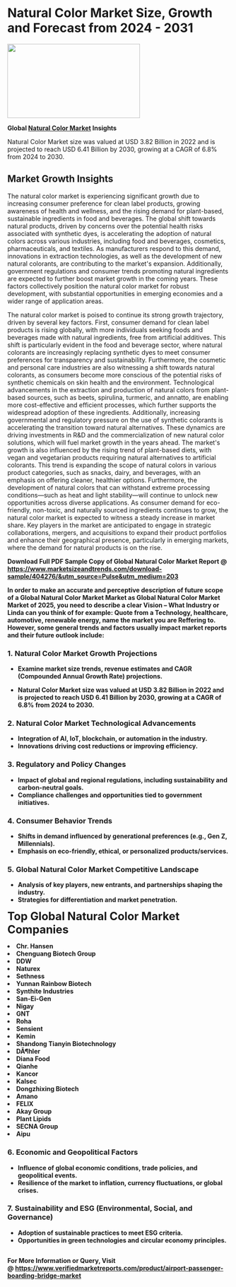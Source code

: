 <H1>Natural Color Market Size, Growth and Forecast from 2024 - 2031</H1><img class="aligncenter size-medium wp-image-584254" src="https://thirdeyenews.in/wp-content/uploads/2024/09/Global-Market-Research-300x168.jpeg" alt="" width="300" height="168" /><p><strong>Global&nbsp;<a href="https://www.marketsizeandtrends.com/download-sample/404276/&amp;utm_source=Pulse&amp;utm_medium=203">Natural Color Market</a> Insights</strong></p><p>Natural Color Market size was valued at USD 3.82 Billion in 2022 and is projected to reach USD 6.41 Billion by 2030, growing at a CAGR of 6.8% from 2024 to 2030.</p><p><h2>Market Growth Insights</h2> <p>The natural color market is experiencing significant growth due to increasing consumer preference for clean label products, growing awareness of health and wellness, and the rising demand for plant-based, sustainable ingredients in food and beverages. The global shift towards natural products, driven by concerns over the potential health risks associated with synthetic dyes, is accelerating the adoption of natural colors across various industries, including food and beverages, cosmetics, pharmaceuticals, and textiles. As manufacturers respond to this demand, innovations in extraction technologies, as well as the development of new natural colorants, are contributing to the market's expansion. Additionally, government regulations and consumer trends promoting natural ingredients are expected to further boost market growth in the coming years. These factors collectively position the natural color market for robust development, with substantial opportunities in emerging economies and a wider range of application areas.</p> <p><strong></strong></p> <p>The natural color market is poised to continue its strong growth trajectory, driven by several key factors. First, consumer demand for clean label products is rising globally, with more individuals seeking foods and beverages made with natural ingredients, free from artificial additives. This shift is particularly evident in the food and beverage sector, where natural colorants are increasingly replacing synthetic dyes to meet consumer preferences for transparency and sustainability. Furthermore, the cosmetic and personal care industries are also witnessing a shift towards natural colorants, as consumers become more conscious of the potential risks of synthetic chemicals on skin health and the environment. Technological advancements in the extraction and production of natural colors from plant-based sources, such as beets, spirulina, turmeric, and annatto, are enabling more cost-effective and efficient processes, which further supports the widespread adoption of these ingredients. Additionally, increasing governmental and regulatory pressure on the use of synthetic colorants is accelerating the transition toward natural alternatives. These dynamics are driving investments in R&D and the commercialization of new natural color solutions, which will fuel market growth in the years ahead. The market's growth is also influenced by the rising trend of plant-based diets, with vegan and vegetarian products requiring natural alternatives to artificial colorants. This trend is expanding the scope of natural colors in various product categories, such as snacks, dairy, and beverages, with an emphasis on offering cleaner, healthier options. Furthermore, the development of natural colors that can withstand extreme processing conditions—such as heat and light stability—will continue to unlock new opportunities across diverse applications. As consumer demand for eco-friendly, non-toxic, and naturally sourced ingredients continues to grow, the natural color market is expected to witness a steady increase in market share. Key players in the market are anticipated to engage in strategic collaborations, mergers, and acquisitions to expand their product portfolios and enhance their geographical presence, particularly in emerging markets, where the demand for natural products is on the rise. <p><strong></p><p><span class=""><strong>Download Full PDF Sample Copy of Global Natural Color Market Report</strong> @ <a href="https://www.marketsizeandtrends.com/download-sample/404276/&amp;utm_source=Pulse&amp;utm_medium=203" target="_blank">https://www.marketsizeandtrends.com/download-sample/404276/&amp;utm_source=Pulse&amp;utm_medium=203</a></span></p><p>In order to make an accurate and perceptive description of future scope of a Global&nbsp;Natural Color Market Market as Global&nbsp;Natural Color Market Market of 2025, you need to describe a clear Vision &ndash; What Industry or Linda can you think of for example: Quote from a Technology, healthcare, automotive, renewable energy, name the market you are Reffering to. However, some general trends and factors usually impact market reports and their future outlook include:</p><h3>1.&nbsp;<strong>Natural Color Market Growth Projections</strong></h3><ul><li>Examine market size trends, revenue estimates and CAGR (Compounded Annual Growth Rate) projections.</li><li><p>Natural Color Market size was valued at USD 3.82 Billion in 2022 and is projected to reach USD 6.41 Billion by 2030, growing at a CAGR of 6.8% from 2024 to 2030.</p></li></ul><h3>2.&nbsp;<strong>Natural Color Market Technological Advancements</strong></h3><ul><li>Integration of AI, IoT, blockchain, or automation in the industry.</li><li>Innovations driving cost reductions or improving efficiency.</li></ul><h3>3.&nbsp;<strong>Regulatory and Policy Changes</strong></h3><ul><li>Impact of global and regional regulations, including sustainability and carbon-neutral goals.</li><li>Compliance challenges and opportunities tied to government initiatives.</li></ul><h3>4.&nbsp;<strong>Consumer Behavior Trends</strong></h3><ul><li>Shifts in demand influenced by generational preferences (e.g., Gen Z, Millennials).</li><li>Emphasis on eco-friendly, ethical, or personalized products/services.</li></ul><h3>5.&nbsp;<strong>Global Natural Color Market Competitive Landscape</strong></h3><ul><li>Analysis of key players, new entrants, and partnerships shaping the industry.</li><li>Strategies for differentiation and market penetration.</li></ul><p data-pm-slice="1 1 []"><span style="color: inherit; font-family: inherit; font-size: 25px;">Top Global Natural Color Market Companies</span></p><div class="" data-test-id=""><p><li>Chr. Hansen</li><li> Chenguang Biotech Group</li><li> DDW</li><li> Naturex</li><li> Sethness</li><li> Yunnan Rainbow Biotech</li><li> Synthite Industries</li><li> San-Ei-Gen</li><li> Nigay</li><li> GNT</li><li> Roha</li><li> Sensient</li><li> Kemin</li><li> Shandong Tianyin Biotechnology</li><li> DÃ¶hler</li><li> Diana Food</li><li> Qianhe</li><li> Kancor</li><li> Kalsec</li><li> Dongzhixing Biotech</li><li> Amano</li><li> FELIX</li><li> Akay Group</li><li> Plant Lipids</li><li> SECNA Group</li><li> Aipu</li></p></div><h3>6.&nbsp;<strong>Economic and Geopolitical Factors</strong></h3><ul><li>Influence of global economic conditions, trade policies, and geopolitical events.</li><li>Resilience of the market to inflation, currency fluctuations, or global crises.</li></ul><h3>7.&nbsp;<strong>Sustainability and ESG (Environmental, Social, and Governance)</strong></h3><ul><li>Adoption of sustainable practices to meet ESG criteria.</li><li>Opportunities in green technologies and circular economy principles.</li></ul><h2><strong style="font-size: 14px;">For More Information or Query, Visit @&nbsp;</strong><a style="background-color: #ffffff; font-size: 14px;" href="https://www.marketsizeandtrends.com/report/natural-color-market/" target="_blank">https://www.verifiedmarketreports.com/product/airport-passenger-boarding-bridge-market</a></h2>
